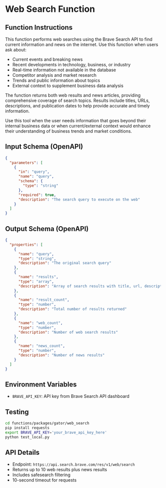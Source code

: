 # Web Search Function

## Function Instructions

This function performs web searches using the Brave Search API to find current information and news on the internet. Use this function when users ask about:

- Current events and breaking news
- Recent developments in technology, business, or industry
- Real-time information not available in the database
- Competitor analysis and market research
- Trends and public information about topics
- External context to supplement business data analysis

The function returns both web results and news articles, providing comprehensive coverage of search topics. Results include titles, URLs, descriptions, and publication dates to help provide accurate and timely information.

Use this tool when the user needs information that goes beyond their internal business data or when current/external context would enhance their understanding of business trends and market conditions.

## Input Schema (OpenAPI)

```json
{
  "parameters": [
    {
      "in": "query",
      "name": "query",
      "schema": {
        "type": "string"
      },
      "required": true,
      "description": "The search query to execute on the web"
    }
  ]
}
```

## Output Schema (OpenAPI)

```json
{
  "properties": [
    {
      "name": "query",
      "type": "string",
      "description": "The original search query"
    },
    {
      "name": "results",
      "type": "array",
      "description": "Array of search results with title, url, description, published date, and type (web or news)"
    },
    {
      "name": "result_count",
      "type": "number",
      "description": "Total number of results returned"
    },
    {
      "name": "web_count",
      "type": "number",
      "description": "Number of web search results"
    },
    {
      "name": "news_count",
      "type": "number",
      "description": "Number of news results"
    }
  ]
}
```

## Environment Variables

- `BRAVE_API_KEY`: API key from Brave Search API dashboard

## Testing

```bash
cd functions/packages/gator/web_search
pip install requests
export BRAVE_API_KEY='your_brave_api_key_here'
python test_local.py
```

## API Details

- Endpoint: `https://api.search.brave.com/res/v1/web/search`
- Returns up to 10 web results plus news results
- Includes safesearch filtering
- 10-second timeout for requests